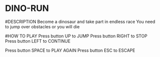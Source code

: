 # DINO-RUN

#DESCRIPTION
Become a dinosaur and take part in endless race
You need to jump over obstacles or you will die

#HOW TO PLAY
Press button UP to JUMP
Press button RIGHT to STOP
Press button LEFT to CONTINUE

Press button SPACE to PLAY AGAIN
Press button ESC to ESCAPE


